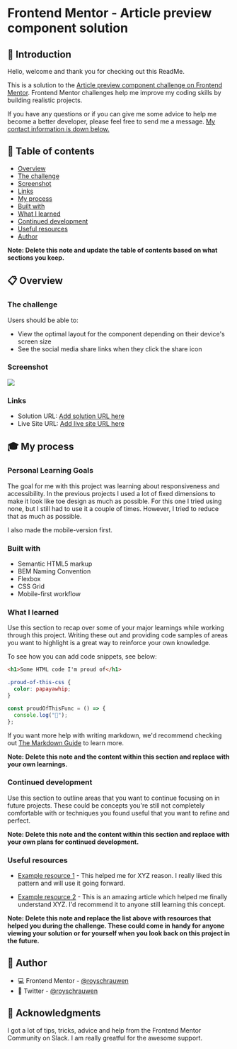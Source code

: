 # Frontend Mentor - Article preview component solution

## 👋 Introduction

Hello, welcome and thank you for checking out this ReadMe.

This is a solution to the [Article preview component challenge on Frontend Mentor](https://www.frontendmentor.io/challenges/article-preview-component-dYBN_pYFT).
Frontend Mentor challenges help me improve my coding skills by building realistic projects.

If you have any questions or if you can give me some advice to help me become a better developer, please feel free to send me a message. [My contact information is down below.](#author)

## 📑 Table of contents

- [Overview](#overview)
- [The challenge](#the-challenge)
- [Screenshot](#screenshot)
- [Links](#links)
- [My process](#my-process)
- [Built with](#built-with)
- [What I learned](#what-i-learned)
- [Continued development](#continued-development)
- [Useful resources](#useful-resources)
- [Author](#author)

**Note: Delete this note and update the table of contents based on what sections you keep.**

## 📋 Overview

### The challenge

Users should be able to:

- View the optimal layout for the component depending on their device's screen size
- See the social media share links when they click the share icon

### Screenshot

![](./screenshot.jpg)

### Links

- Solution URL: [Add solution URL here](https://your-solution-url.com)
- Live Site URL: [Add live site URL here](https://your-live-site-url.com)

## 🎓 My process

### Personal Learning Goals

The goal for me with this project was learning about responsiveness and accessibility. In the previous projects I used a lot of fixed dimensions to make it look like toe design as much as possible. For this one I tried using none, but I still had to use it a couple of times. However, I tried to reduce that as much as possible.

I also made the mobile-version first.

### Built with

- Semantic HTML5 markup
- BEM Naming Convention
- Flexbox
- CSS Grid
- Mobile-first workflow

### What I learned

Use this section to recap over some of your major learnings while working through this project. Writing these out and providing code samples of areas you want to highlight is a great way to reinforce your own knowledge.

To see how you can add code snippets, see below:

```html
<h1>Some HTML code I'm proud of</h1>
```

```css
.proud-of-this-css {
  color: papayawhip;
}
```

```js
const proudOfThisFunc = () => {
  console.log("🎉");
};
```

If you want more help with writing markdown, we'd recommend checking out [The Markdown Guide](https://www.markdownguide.org/) to learn more.

**Note: Delete this note and the content within this section and replace with your own learnings.**

### Continued development

Use this section to outline areas that you want to continue focusing on in future projects. These could be concepts you're still not completely comfortable with or techniques you found useful that you want to refine and perfect.

**Note: Delete this note and the content within this section and replace with your own plans for continued development.**

### Useful resources

- [Example resource 1](https://www.example.com) - This helped me for XYZ reason. I really liked this pattern and will use it going forward.

- [Example resource 2](https://www.example.com) - This is an amazing article which helped me finally understand XYZ. I'd recommend it to anyone still learning this concept.

**Note: Delete this note and replace the list above with resources that helped you during the challenge. These could come in handy for anyone viewing your solution or for yourself when you look back on this project in the future.**

## 📧 Author

- 💻️ Frontend Mentor - [@royschrauwen](https://www.frontendmentor.io/profile/royschrauwen)
- 🍗 Twitter - [@royschrauwen](https://www.twitter.com/royschrauwen)

## 🙏 Acknowledgments

I got a lot of tips, tricks, advice and help from the Frontend Mentor Community on Slack. I am really greatful for the awesome support.
